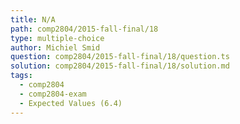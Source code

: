 ```yaml
---
title: N/A
path: comp2804/2015-fall-final/18
type: multiple-choice
author: Michiel Smid
question: comp2804/2015-fall-final/18/question.ts
solution: comp2804/2015-fall-final/18/solution.md
tags:
  - comp2804
  - comp2804-exam
  - Expected Values (6.4)
---
```

